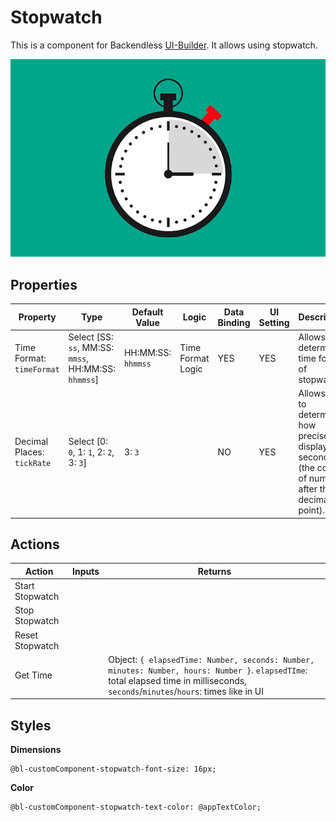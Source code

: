 # Stopwatch

This is a component for Backendless [UI-Builder](https://backendless.com/developers/#ui-builder). It allows using stopwatch.

<p align="center">
  <img src="./thumbnail.png" alt="main thumbnail" width="780"/>
</p>

## Properties

| Property                   | Type                                                 | Default Value      | Logic             | Data Binding | UI Setting | Description                                                                                                  |
|----------------------------|------------------------------------------------------|--------------------|-------------------|--------------|------------|--------------------------------------------------------------------------------------------------------------|
| Time Format: `timeFormat`  | Select [SS: `ss`, MM:SS: `mmss`, HH:MM:SS: `hhmmss`] | HH:MM:SS: `hhmmss` | Time Format Logic | YES          | YES        | Allows to determine time format of stopwatch.                                                                |
| Decimal Places: `tickRate` | Select [0: `0`, 1: `1`, 2: `2`, 3: `3`]              | 3: `3`             |                   | NO           | YES        | Allows you to determine how precisely to display the seconds (the count of numbers after the decimal point). |

## Actions

| Action          | Inputs | Returns                                                                                                                                                                              |
|-----------------|--------|--------------------------------------------------------------------------------------------------------------------------------------------------------------------------------------|
| Start Stopwatch |        |                                                                                                                                                                                      |
| Stop Stopwatch  |        |                                                                                                                                                                                      |
| Reset Stopwatch |        |                                                                                                                                                                                      |
| Get Time        |        | Object: `{ elapsedTime: Number, seconds: Number, minutes: Number, hours: Number }`. `elapsedTIme`: total elapsed time in milliseconds, `seconds`/`minutes`/`hours`: times like in UI |

## Styles

**Dimensions**

```
@bl-customComponent-stopwatch-font-size: 16px;
```

**Color**

```
@bl-customComponent-stopwatch-text-color: @appTextColor;
```
